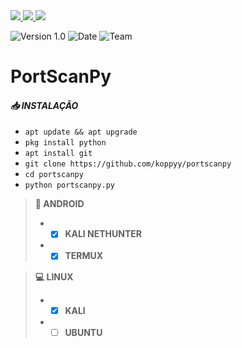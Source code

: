 
<a href="https://www.instagram.com/koppyyy_" alt="Instagram" target="_blank">
  <img src="https://img.shields.io/badge/-Instagram-DF0174?style=for-the-badge&labelColor=DF0174&logo=instagram&logoColor=white&link=https://www.instagram.com/koppyyy_">
</a>
<a href="https://wa.me/554792433327" alt="WhatsApp" target="_blank">
  <img src="https://img.shields.io/badge/WhatsApp-25D366?style=for-the-badge&logo=whatsapp&logoColor=white&link=https://wa.me/554991884706">
<img src="https://img.shields.io/badge/Python-14354C?style=for-the-badge&logo=python&logoColor=white">
</a>

![[Version 1.0](https://github.com/koppy333-333-333)](http://img.shields.io/badge/version-v1.0-red.svg)
![[Date](https://github.com/koppy333-333-333)](http://img.shields.io/badge/date-05/10/2022-white.svg)
![[Team](https://github.com/koppy333-333-333)](http://img.shields.io/badge/Team-404-green.svg)
#

# PortScanPy
#### *📥 INSTALAÇÃO*  
 - `apt update && apt upgrade`
 - `pkg install python`
 - `apt install git`
 - `git clone https://github.com/koppyy/portscanpy`
 - `cd portscanpy`
 - `python portscanpy.py`  

> **📱 ANDROID**
> - - [x] **KALI NETHUNTER**
> - - [x] **TERMUX**  

> **💻 LINUX**
> - - [x] **KALI**
> - - [ ] **UBUNTU**
